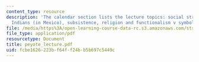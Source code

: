 ```yaml
---
content_type: resource
description: 'The calendar section lists the lecture topics: social structure of Huichol
  Indians (in Mexico), subsistence, religion and functionalism v symbolic anthropology.'
file: /media/https%3A/open-learning-course-data-rc.s3.amazonaws.com/sts-062j-drugs-politics-and-culture-spring-2006/fcbe1626223bf64ff24bb5b697c5449c_peyote_lecture.pdf
file_type: application/pdf
resourcetype: Document
title: peyote_lecture.pdf
uid: fcbe1626-223b-f64f-f24b-b5b697c5449c
---
```

